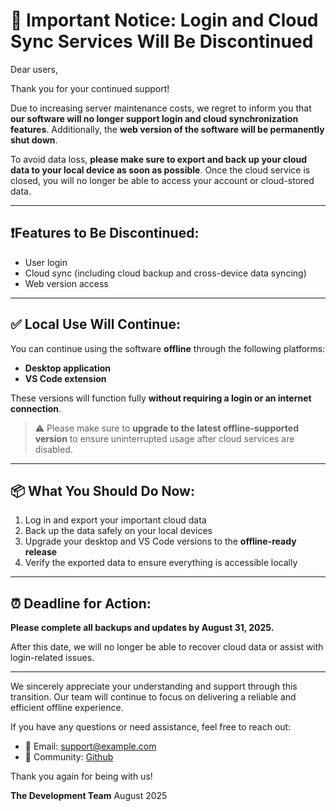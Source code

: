 # 📢 Important Notice: Login and Cloud Sync Services Will Be Discontinued

Dear users,

Thank you for your continued support!

Due to increasing server maintenance costs, we regret to inform you that **our software will no longer support login and cloud synchronization features**. Additionally, the **web version of the software will be permanently shut down**.

To avoid data loss, **please make sure to export and back up your cloud data to your local device as soon as possible**. Once the cloud service is closed, you will no longer be able to access your account or cloud-stored data.

---

## ❗Features to Be Discontinued:

* User login
* Cloud sync (including cloud backup and cross-device data syncing)
* Web version access

---

## ✅ Local Use Will Continue:

You can continue using the software **offline** through the following platforms:

* **Desktop application**
* **VS Code extension**

These versions will function fully **without requiring a login or an internet connection**.

> ⚠️ Please make sure to **upgrade to the latest offline-supported version** to ensure uninterrupted usage after cloud services are disabled.

---

## 📦 What You Should Do Now:

1. Log in and export your important cloud data
2. Back up the data safely on your local devices
3. Upgrade your desktop and VS Code versions to the **offline-ready release**
4. Verify the exported data to ensure everything is accessible locally

---

## ⏰ Deadline for Action:

**Please complete all backups and updates by August 31, 2025.**

After this date, we will no longer be able to recover cloud data or assist with login-related issues.

---

We sincerely appreciate your understanding and support through this transition. Our team will continue to focus on delivering a reliable and efficient offline experience.

If you have any questions or need assistance, feel free to reach out:

- 📧 Email: [support@example.com](saber2pr@gmail.com)
- 💬 Community: [Github](https://github.com/Saber2pr/vsc-ext-todolist)

Thank you again for being with us!

**The Development Team**
August 2025

